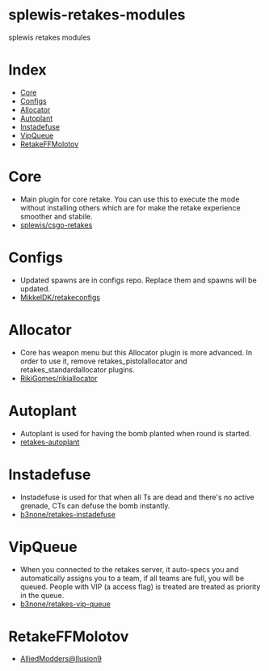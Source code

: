# splewis-retakes-modules
 splewis retakes modules

# Index
- [Core](#Core)
- [Configs](#Configs)
- [Allocator](#Allocator)
- [Autoplant](#Autoplant)
- [Instadefuse](#Instadefuse)
- [VipQueue](#VipQueue)
- [RetakeFFMolotov](#RetakeFFMolotov)

# Core
- Main plugin for core retake. You can use this to execute the mode without installing others which are for make the retake experience smoother and stabile.
- [splewis/csgo-retakes](https://github.com/splewis/csgo-retakes)

# Configs
- Updated spawns are in configs repo. Replace them and spawns will be updated.
- [MikkelDK/retakeconfigs](https://github.com/MikkelDK/retakeconfigs)

# Allocator
- Core has weapon menu but  this Allocator plugin is more advanced. In order to use it, remove retakes_pistolallocator and retakes_standardallocator plugins.
- [RikiGomes/rikiallocator](https://github.com/RikiGomes/rikiallocator)

# Autoplant
- Autoplant is used for having the bomb planted when round is started.
- [retakes-autoplant](https://github.com/b3none/retakes-autoplant)

# Instadefuse
- Instadefuse is used for that when all Ts are dead and there's no active grenade, CTs can defuse the bomb instantly.
- [b3none/retakes-instadefuse](https://github.com/b3none/retakes-instadefuse)

# VipQueue
- When you connected to the retakes server, it auto-specs you and automatically assigns you to a team, if all teams are full, you will be queued. People with VIP (a access flag) is treated are treated as priority in the queue.
- [b3none/retakes-vip-queue](https://github.com/b3none/retakes-vip-queue)

# RetakeFFMolotov
- [AlliedModders@Ilusion9](https://forums.alliedmods.net/showpost.php?p=2679040&postcount=10)